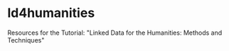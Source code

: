 # ld4humanities
Resources for the Tutorial: "Linked Data for the Humanities: Methods and Techniques"
